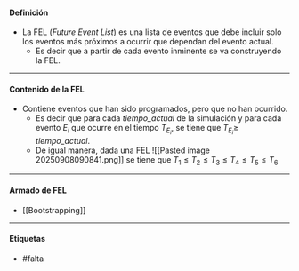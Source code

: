 #### Definición
- La FEL (*Future Event List*) es una lista de eventos que debe incluir solo los eventos  más próximos a ocurrir que dependan del evento actual.
	- Es decir que a partir de cada evento inminente se va construyendo la FEL.
***
#### Contenido de la FEL
- Contiene eventos que han sido programados, pero que no han ocurrido.
	- Es decir que para cada *tiempo_actual* de la simulación y para cada evento $E_i$ que ocurre en el tiempo $T_{E_i}$, se tiene que $T_{E_i}\ge$ *tiempo_actual*.
	- De igual manera, dada una FEL ![[Pasted image 20250908090841.png]] se tiene que $T_1\le T_2\le T_3\le T_4\le T_5\le T_6$
		
***
#### Armado de FEL
- [[Bootstrapping]]
***
#### Etiquetas
- #falta 